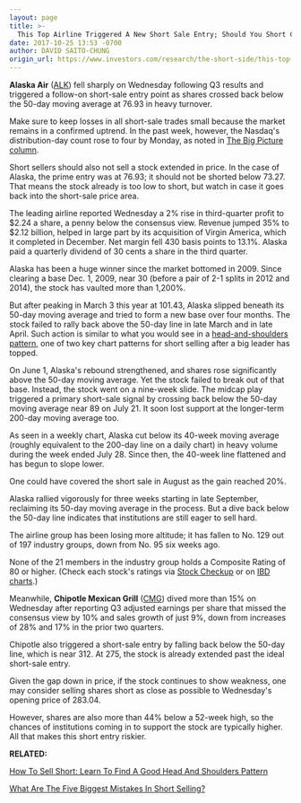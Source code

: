 ```yaml
---
layout: page
title: >-
  This Top Airline Triggered A New Short Sale Entry; Should You Short Chipotle?
date: 2017-10-25 13:53 -0700
author: DAVID SAITO-CHUNG
origin_url: https://www.investors.com/research/the-short-side/this-top-airline-triggered-a-new-short-sale-entry-should-you-short-chipotle
---
```





**Alaska Air** ([ALK](https://research.investors.com/quote.aspx?symbol=ALK)) fell sharply on Wednesday following Q3 results and triggered a follow-on short-sale entry point as shares crossed back below the 50-day moving average at 76.93 in heavy turnover.



Make sure to keep losses in all short-sale trades small because the market remains in a confirmed uptrend. In the past week, however, the Nasdaq's distribution-day count rose to four by Monday, as noted in [The Big Picture column](https://www.investors.com/category/market-trend/the-big-picture/).


Short sellers should also not sell a stock extended in price. In the case of Alaska, the prime entry was at 76.93; it should not be shorted below 73.27. That means the stock already is too low to short, but watch in case it goes back into the short-sale price area.


The leading airline reported Wednesday a 2% rise in third-quarter profit to $2.24 a share, a penny below the consensus view. Revenue jumped 35% to $2.12 billion, helped in large part by its acquisition of Virgin America, which it completed in December. Net margin fell 430 basis points to 13.1%. Alaska paid a quarterly dividend of 30 cents a share in the third quarter.


Alaska has been a huge winner since the market bottomed in 2009. Since clearing a base Dec. 1, 2009, near 30 (before a pair of 2-1 splits in 2012 and 2014), the stock has vaulted more than 1,200%.


But after peaking in March 3 this year at 101.43, Alaska slipped beneath its 50-day moving average and tried to form a new base over four months. The stock failed to rally back above the 50-day line in late March and in late April. Such action is similar to what you would see in a [head-and-shoulders pattern](https://www.investors.com/research/the-short-side/how-to-spot-the-head-and-shoulders-short-sale-pattern/), one of two key chart patterns for short selling after a big leader has topped.


On June 1, Alaska's rebound strengthened, and shares rose significantly above the 50-day moving average. Yet the stock failed to break out of that base. Instead, the stock went on a nine-week slide. The midcap play triggered a primary short-sale signal by crossing back below the 50-day moving average near 89 on July 21. It soon lost support at the longer-term 200-day moving average too.



As seen in a weekly chart, Alaska cut below its 40-week moving average (roughly equivalent to the 200-day line on a daily chart) in heavy volume during the week ended July 28. Since then, the 40-week line flattened and has begun to slope lower.


One could have covered the short sale in August as the gain reached 20%.


Alaska rallied vigorously for three weeks starting in late September, reclaiming its 50-day moving average in the process. But a dive back below the 50-day line indicates that institutions are still eager to sell hard.


The airline group has been losing more altitude; it has fallen to No. 129 out of 197 industry groups, down from No. 95 six weeks ago.


None of the 21 members in the industry group holds a Composite Rating of 80 or higher. (Check each stock's ratings via [Stock Checkup](http://research.investors.com/stock-checkup/) or on [IBD charts](http://research.investors.com/stock-charts/nasdaq-nasdaq-composite-0ndqc.htm?cht=pvc&type=DAILY).)



Meanwhile, **Chipotle Mexican Grill** ([CMG](https://research.investors.com/quote.aspx?symbol=CMG)) dived more than 15% on Wednesday after reporting Q3 adjusted earnings per share that missed the consensus view by 10% and sales growth of just 9%, down from increases of 28% and 17% in the prior two quarters.


Chipotle also triggered a short-sale entry by falling back below the 50-day line, which is near 312. At 275, the stock is already extended past the ideal short-sale entry.


Given the gap down in price, if the stock continues to show weakness, one may consider selling shares short as close as possible to Wednesday's opening price of 283.04.


However, shares are also more than 44% below a 52-week high, so the chances of institutions coming in to support the stock are typically higher. All that makes this short entry riskier.


**RELATED:**


[How To Sell Short: Learn To Find A Good Head And Shoulders Pattern](https://www.investors.com/research/the-short-side/learn-to-recognize-head-and-shoulders-pattern/)


[What Are The Five Biggest Mistakes In Short Selling?](https://www.investors.com/research/the-short-side/the-short-side-can-you-avoid-these-5-common-mistakes-in-short-selling/)




